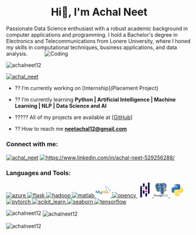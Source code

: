 <h1 align="center">Hi👋, I'm Achal Neet</h1>
Passionate Data Science enthusiast with a robust academic background in computer applications and programming. I hold a Bachelor's degree in Electronics and Telecommunications from Lonere University, where I honed my skills in computational techniques, business applications, and data analysis.
<img align="right" alt="Coding" width="400" src="https://shorturl.at/kqFk9">


<p align="left"> <img src="https://komarev.com/ghpvc/?username=achalneet12&label=Profile%20views&color=0e75b6&style=flat" alt="achalneet12" /> </p>

<p align="left"> <a href="https://twitter.com/achal_neet" target="blank"><img src="https://img.shields.io/twitter/follow/achal_neet?logo=twitter&style=for-the-badge" alt="achal_neet" /></a> </p>

- ?? I’m currently working on [Internship](Placement Project)

- ?? I’m currently learning **Python | Artificial Intelligence | Machine Learning | NLP | Data Science and AI**

- ????? All of my projects are available at [[GitHub](https://github.com/AchalNeet12/)]
- ?? How to reach me **neetachal12@gmail.com**

<h3 align="left">Connect with me:</h3>
<p align="left">
<a href="https://twitter.com/achal_neet" target="blank"><img align="center" src="https://raw.githubusercontent.com/rahuldkjain/github-profile-readme-generator/master/src/images/icons/Social/twitter.svg" alt="achal_neet" height="30" width="40" /></a>
<a href="https://linkedin.com/in/https://www.linkedin.com/in/achal-neet-529256288/" target="blank"><img align="center" src="https://raw.githubusercontent.com/rahuldkjain/github-profile-readme-generator/master/src/images/icons/Social/linked-in-alt.svg" alt="https://www.linkedin.com/in/achal-neet-529256288/" height="30" width="40" /></a>
</p>

<h3 align="left">Languages and Tools:</h3>
<p align="left"> <a href="https://azure.microsoft.com/en-in/" target="_blank" rel="noreferrer"> <img src="https://www.vectorlogo.zone/logos/microsoft_azure/microsoft_azure-icon.svg" alt="azure" width="40" height="40"/> </a> <a href="https://flask.palletsprojects.com/" target="_blank" rel="noreferrer"> <img src="https://www.vectorlogo.zone/logos/pocoo_flask/pocoo_flask-icon.svg" alt="flask" width="40" height="40"/> </a> <a href="https://hadoop.apache.org/" target="_blank" rel="noreferrer"> <img src="https://www.vectorlogo.zone/logos/apache_hadoop/apache_hadoop-icon.svg" alt="hadoop" width="40" height="40"/> </a> <a href="https://www.mathworks.com/" target="_blank" rel="noreferrer"> <img src="https://upload.wikimedia.org/wikipedia/commons/2/21/Matlab_Logo.png" alt="matlab" width="40" height="40"/> </a> <a href="https://www.mysql.com/" target="_blank" rel="noreferrer"> <img src="https://raw.githubusercontent.com/devicons/devicon/master/icons/mysql/mysql-original-wordmark.svg" alt="mysql" width="40" height="40"/> </a> <a href="https://opencv.org/" target="_blank" rel="noreferrer"> <img src="https://www.vectorlogo.zone/logos/opencv/opencv-icon.svg" alt="opencv" width="40" height="40"/> </a> <a href="https://pandas.pydata.org/" target="_blank" rel="noreferrer"> <img src="https://raw.githubusercontent.com/devicons/devicon/2ae2a900d2f041da66e950e4d48052658d850630/icons/pandas/pandas-original.svg" alt="pandas" width="40" height="40"/> </a> <a href="https://www.postgresql.org" target="_blank" rel="noreferrer"> <img src="https://raw.githubusercontent.com/devicons/devicon/master/icons/postgresql/postgresql-original-wordmark.svg" alt="postgresql" width="40" height="40"/> </a> <a href="https://www.python.org" target="_blank" rel="noreferrer"> <img src="https://raw.githubusercontent.com/devicons/devicon/master/icons/python/python-original.svg" alt="python" width="40" height="40"/> </a> <a href="https://pytorch.org/" target="_blank" rel="noreferrer"> <img src="https://www.vectorlogo.zone/logos/pytorch/pytorch-icon.svg" alt="pytorch" width="40" height="40"/> </a> <a href="https://scikit-learn.org/" target="_blank" rel="noreferrer"> <img src="https://upload.wikimedia.org/wikipedia/commons/0/05/Scikit_learn_logo_small.svg" alt="scikit_learn" width="40" height="40"/> </a> <a href="https://seaborn.pydata.org/" target="_blank" rel="noreferrer"> <img src="https://seaborn.pydata.org/_images/logo-mark-lightbg.svg" alt="seaborn" width="40" height="40"/> </a> <a href="https://www.tensorflow.org" target="_blank" rel="noreferrer"> <img src="https://www.vectorlogo.zone/logos/tensorflow/tensorflow-icon.svg" alt="tensorflow" width="40" height="40"/> </a> </p>

<p><img align="left" src="https://github-readme-stats.vercel.app/api/top-langs?username=achalneet12&show_icons=true&locale=en&layout=compact" alt="achalneet12" /></p>

<p>&nbsp;<img align="center" src="https://github-readme-stats.vercel.app/api?username=achalneet12&show_icons=true&locale=en" alt="achalneet12" /></p>

<p><img align="center" src="https://github-readme-streak-stats.herokuapp.com/?user=achalneet12&" alt="achalneet12" /></p>
